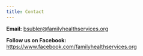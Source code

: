```yaml
---
title: Contact
---
```

**Email:** bsubler@familyhealthservices.org

**Follow us on Facebook:** https://www.facebook.com/familyhealthservices.org
